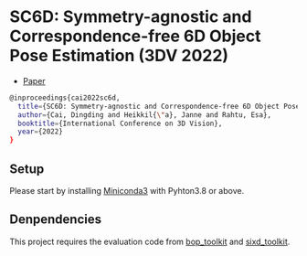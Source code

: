 # SC6D: Symmetry-agnostic and Correspondence-free 6D Object Pose Estimation (3DV 2022)
- [Paper](https://arxiv.org/abs/2208.02129)
</p>

``` Bash
@inproceedings{cai2022sc6d,
  title={SC6D: Symmetry-agnostic and Correspondence-free 6D Object Pose Estimation},
  author={Cai, Dingding and Heikkil{\"a}, Janne and Rahtu, Esa},
  booktitle={International Conference on 3D Vision},
  year={2022}
}
```


## Setup
Please start by installing [Miniconda3](https://conda.io/projects/conda/en/latest/user-guide/install/linux.html) with Pyhton3.8 or above.

## Denpendencies
This project requires the evaluation code from [bop_toolkit](https://github.com/thodan/bop_toolkit) and [sixd_toolkit](https://github.com/thodan/sixd_toolkit).

